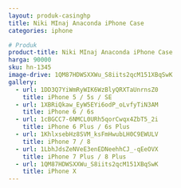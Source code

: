 ```yaml
---
layout: produk-casinghp
title: Niki MInaj Anaconda iPhone Case
categories: iphone

# Produk
product-title: Niki MInaj Anaconda iPhone Case
harga: 90000
sku: hn-1345
image-drive: 1QM87HDWSXXWu_S8iits2qcM151XBqSwK
gallery:
  - url: 1DD3Q7YiWmRyWIK6WzBlyQRXTaUnrnsZ0
    title: iPhone 5 / 5s / SE
  - url: 1XBRiQkaw_EyW5EYi6odP_oLvfyTiN3AM
    title: iPhone 6 / 6s
  - url: 1cBGCC7-6NMCL0URh5qorCwqx4ZbT5_2i
    title: iPhone 6 Plus / 6s Plus
  - url: 1KhlxsebHz8SVM_ksFmHwubLH0C9EWULV
    title: iPhone 7 / 8
  - url: 1LbhJdsZeNVeE3enEDNeehhCJ_-qEeOVX
    title: iPhone 7 Plus / 8 Plus
  - url: 1QM87HDWSXXWu_S8iits2qcM151XBqSwK
    title: iPhone X
---
```

